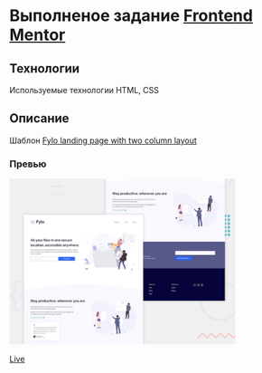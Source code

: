 # Выполненое задание [Frontend Mentor](https://www.frontendmentor.io)

## Технологии
Используемые технологии HTML, CSS

## Описание
Шаблон [Fylo landing page with two column layout](https://www.frontendmentor.io/challenges/fylo-landing-page-with-two-column-layout-5ca5ef041e82137ec91a50f5)

### Превью
<img src="./design/desktop-preview.jpg" width="400">

[Live](https://kosticyn.github.io/fontend_mentor_io/fylo-landing-page-with-two-column-layout/)
